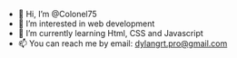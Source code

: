 - 👋 Hi, I’m @Colonel75
- 👀 I’m interested in web development
- 🌱 I’m currently learning Html, CSS and Javascript
- 📫 You can reach me by email: dylangrt.pro@gmail.com
